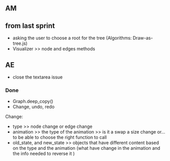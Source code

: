 ## AM
## from last sprint
- asking the user to choose a root for the tree (Algorithms: Draw-as-tree.js)
- Visualizer >> node and edges methods

## AE
- close the textarea issue
### Done
- Graph.deep_copy() 
- Change, undo, redo

Change:
- type >> node change or edge change
- animation >> the type of the animation >> is it a swap a size change or... 
to be able to choose the right function to call
- old_state, and new_state >> objects that have different content based 
on the type and the animation 
(what have change in the animation and the info needed to reverse it )
